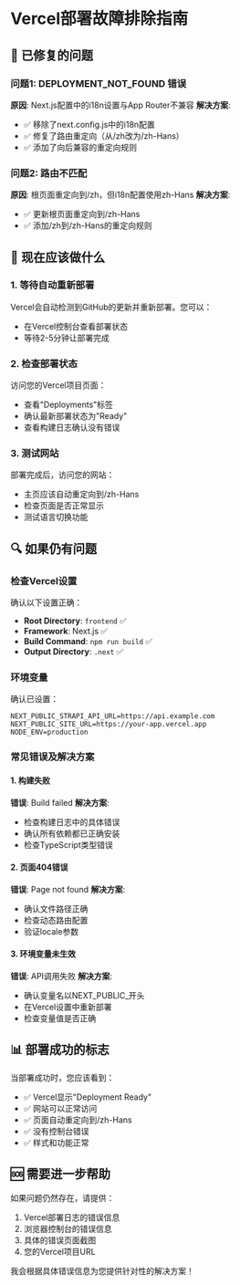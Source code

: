 # Vercel部署故障排除指南

## 🔧 已修复的问题

### 问题1: DEPLOYMENT_NOT_FOUND 错误
**原因**: Next.js配置中的i18n设置与App Router不兼容
**解决方案**: 
- ✅ 移除了next.config.js中的i18n配置
- ✅ 修复了路由重定向（从/zh改为/zh-Hans）
- ✅ 添加了向后兼容的重定向规则

### 问题2: 路由不匹配
**原因**: 根页面重定向到/zh，但i18n配置使用zh-Hans
**解决方案**:
- ✅ 更新根页面重定向到/zh-Hans
- ✅ 添加/zh到/zh-Hans的重定向规则

## 🚀 现在应该做什么

### 1. 等待自动重新部署
Vercel会自动检测到GitHub的更新并重新部署。您可以：
- 在Vercel控制台查看部署状态
- 等待2-5分钟让部署完成

### 2. 检查部署状态
访问您的Vercel项目页面：
- 查看"Deployments"标签
- 确认最新部署状态为"Ready"
- 查看构建日志确认没有错误

### 3. 测试网站
部署完成后，访问您的网站：
- 主页应该自动重定向到/zh-Hans
- 检查页面是否正常显示
- 测试语言切换功能

## 🔍 如果仍有问题

### 检查Vercel设置
确认以下设置正确：
- **Root Directory**: `frontend` ✅
- **Framework**: Next.js ✅
- **Build Command**: `npm run build` ✅
- **Output Directory**: `.next` ✅

### 环境变量
确认已设置：
```
NEXT_PUBLIC_STRAPI_API_URL=https://api.example.com
NEXT_PUBLIC_SITE_URL=https://your-app.vercel.app
NODE_ENV=production
```

### 常见错误及解决方案

#### 1. 构建失败
**错误**: Build failed
**解决方案**:
- 检查构建日志中的具体错误
- 确认所有依赖都已正确安装
- 检查TypeScript类型错误

#### 2. 页面404错误
**错误**: Page not found
**解决方案**:
- 确认文件路径正确
- 检查动态路由配置
- 验证locale参数

#### 3. 环境变量未生效
**错误**: API调用失败
**解决方案**:
- 确认变量名以NEXT_PUBLIC_开头
- 在Vercel设置中重新部署
- 检查变量值是否正确

## 📊 部署成功的标志

当部署成功时，您应该看到：
- ✅ Vercel显示"Deployment Ready"
- ✅ 网站可以正常访问
- ✅ 页面自动重定向到/zh-Hans
- ✅ 没有控制台错误
- ✅ 样式和功能正常

## 🆘 需要进一步帮助

如果问题仍然存在，请提供：
1. Vercel部署日志的错误信息
2. 浏览器控制台的错误信息
3. 具体的错误页面截图
4. 您的Vercel项目URL

我会根据具体错误信息为您提供针对性的解决方案！